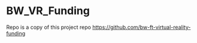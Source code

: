 # BW_VR_Funding

Repo is a copy of this project repo
https://github.com/bw-ft-virtual-reality-funding
